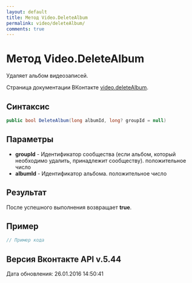 ```yaml
---
layout: default
title: Метод Video.DeleteAlbum
permalink: video/deleteAlbum/
comments: true
---
```

# Метод Video.DeleteAlbum
Удаляет альбом видеозаписей.

Страница документации ВКонтакте [video.deleteAlbum](https://vk.com/dev/video.deleteAlbum).
## Синтаксис
``` csharp
public bool DeleteAlbum(long albumId, long? groupId = null)
```

## Параметры
+ **groupId** - Идентификатор сообщества (если альбом, который необходимо удалить, принадлежит сообществу). положительное число
+ **albumId** - Идентификатор альбома. положительное число

## Результат
После успешного выполнения возвращает **true**.

## Пример
``` csharp
// Пример кода
```

## Версия Вконтакте API v.5.44
Дата обновления: 26.01.2016 14:50:41
